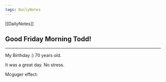 ```yaml
---
tags: DailyNotes
---
```


[[DailyNotes]]

## Good  Friday  Morning Todd!

----

My Birthday :)  70 years old.

It was a great day. No stress.

Mcguger effect:
